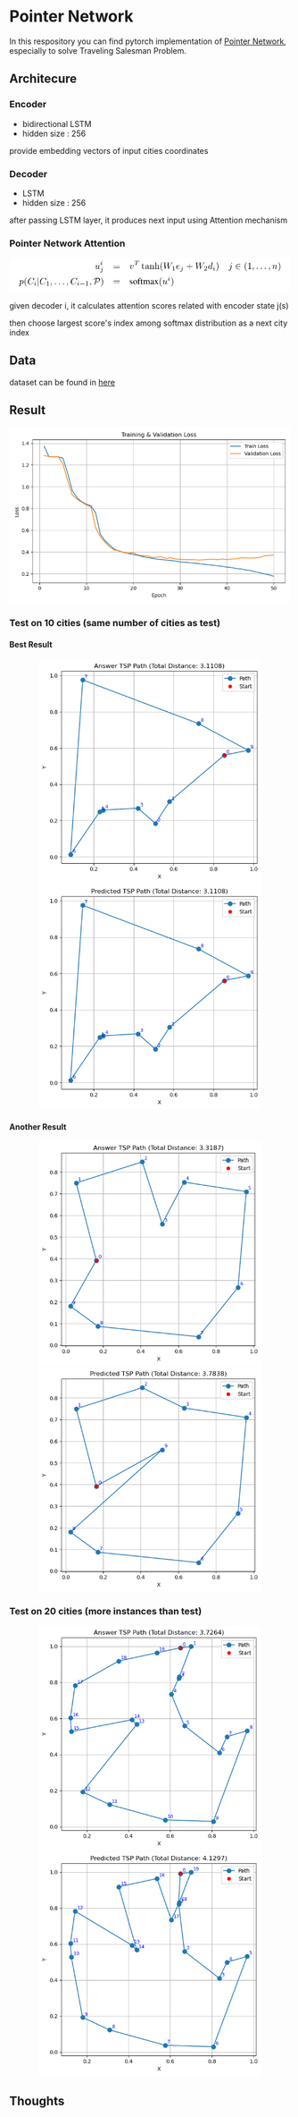 # Pointer Network

In this respository you can find pytorch implementation of [Pointer Network](https://arxiv.org/abs/1506.03134), especially to solve Traveling Salesman Problem. 


## Architecure
### Encoder
* bidirectional LSTM
* hidden size : 256 

provide embedding vectors of input cities coordinates

### Decoder
* LSTM
* hidden size : 256 

after passing LSTM layer, it produces next input using Attention mechanism

### Pointer Network Attention
![attn](img/ptrnet.png)

given decoder i, it calculates attention scores related with encoder state j(s) 

then choose largest score's index among softmax distribution as a next city index

## Data
dataset can be found in [here](https://drive.google.com/drive/folders/0B2fg8yPGn2TCMzBtS0o4Q2RJaEU?resourcekey=0-46fqXNrTmcUA4MfT6GLcIg)

## Result

![Train Result](img/loss_curve.png)

### Test on 10 cities (same number of cities as test)
#### Best Result
<p align="center">
  <img src="img/tsp_10_answer_best.png" width="400"/>
  <img src="img/tsp_10_pred_best.png" width="400"/>
</p>

#### Another Result
<p align="center">
  <img src="img/tsp_10_answer.png" width="400"/>
  <img src="img/tsp_10_pred.png" width="400"/>
</p>

### Test on 20 cities (more instances than test)

<p align="center">
  <img src="img/tsp_20_answer.png" width="400"/>
  <img src="img/tsp_20_pred.png" width="400"/>
</p>

## Thoughts
